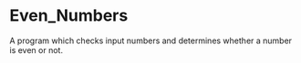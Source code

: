 Even_Numbers
============

A program which checks input numbers and determines whether a number is even or not.
